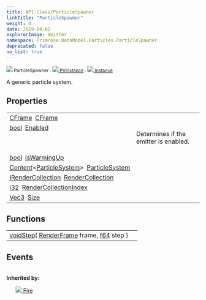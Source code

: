 ```yaml
---
title: API:Class/ParticleSpawner
linkTitle: "ParticleSpawner"
weight: 4
date: 2019-08-02
explorerImage: emitter
namespace: Primrose.DataModel.Particles.ParticleSpawner
deprecated: false
no_list: true
---
```

<small class="inheritance">
<span class="" href="/docs/api-reference/Class/ParticleSpawner"><img src="/icons/silk/emitter.png"/>&nbsp;ParticleSpawner</span>&nbsp;:&nbsp;<a class="" href="/docs/api-reference/Class/PVInstance"><img src="/icons/silk/default.png"/>&nbsp;PVInstance</a>&nbsp;:&nbsp;<a class="" href="/docs/api-reference/Class/Instance"><img src="/icons/silk/default.png"/>&nbsp;Instance</a></small>
<p class="summary">

A generic particle system.

</p>
 
## Properties
 
<table class="studiohide">
<tbody>
<tr class="function-row ">
<td style="vertical-align:top;white-space:normal;">
<div>
<a class="type" href="/docs/api-reference/DataType/CFrame">CFrame</a><span class="method-body" style="text-indent: -2em; padding-left: 0.5em"><a class="name" href="CFrame">CFrame</a></span></td>
<td style="vertical-align:top;white-space:normal;">
</td>
</tr>

<tr class="function-row ">
<td style="vertical-align:top;white-space:normal;">
<div>
<a class="type" href="/docs/api-reference/System/Primitives#boolean">bool</a><span class="method-body" style="text-indent: -2em; padding-left: 0.5em"><a class="name" href="Enabled">Enabled</a></span></td>
<td style="vertical-align:top;white-space:normal;">
<p>
Determines if the emitter is enabled.
</p></td>
</tr>

<tr class="function-row ">
<td style="vertical-align:top;white-space:normal;">
<div>
<a class="type" href="/docs/api-reference/System/Primitives#boolean">bool</a><span class="method-body" style="text-indent: -2em; padding-left: 0.5em"><a class="name" href="IsWarmingUp">IsWarmingUp</a></span></td>
<td style="vertical-align:top;white-space:normal;">
</td>
</tr>

<tr class="function-row ">
<td style="vertical-align:top;white-space:normal;">
<div>
<a class="type" href="/docs/api-reference/Misc/Content">Content</a><<a class="type" href="/docs/api-reference/Asset/ParticleSystem">ParticleSystem</a>><span class="method-body" style="text-indent: -2em; padding-left: 0.5em"><a class="name" href="ParticleSystem">ParticleSystem</a></span></td>
<td style="vertical-align:top;white-space:normal;">
</td>
</tr>

<tr class="function-row ">
<td style="vertical-align:top;white-space:normal;">
<div>
<a class="type" href="/docs/api-reference/Misc/IRenderCollection">IRenderCollection</a><span class="method-body" style="text-indent: -2em; padding-left: 0.5em"><a class="name" href="RenderCollection">RenderCollection</a></span></td>
<td style="vertical-align:top;white-space:normal;">
</td>
</tr>

<tr class="function-row ">
<td style="vertical-align:top;white-space:normal;">
<div>
<a class="type" href="/docs/api-reference/System/Primitives#int32">i32</a><span class="method-body" style="text-indent: -2em; padding-left: 0.5em"><a class="name" href="RenderCollectionIndex">RenderCollectionIndex</a></span></td>
<td style="vertical-align:top;white-space:normal;">
</td>
</tr>

<tr class="function-row ">
<td style="vertical-align:top;white-space:normal;">
<div>
<a class="type" href="/docs/api-reference/DataType/Vec3">Vec3</a><span class="method-body" style="text-indent: -2em; padding-left: 0.5em"><a class="name" href="Size">Size</a></span></td>
<td style="vertical-align:top;white-space:normal;">
</td>
</tr>

</tbody>
</table>
 
## Functions
 
<table class="studiohide">
<tbody>
<tr class="function-row ">
<td style="vertical-align:top;white-space:normal;">
<div>
<a class="type" href="/docs/api-reference/System/void">void</a><span class="method-body" style="text-indent: -2em;"><a class="method-name  " href="Step">Step</a></span><span style="display: inline-block">( <span class="param" style="white-space: nowrap"><a class="type" href="/docs/api-reference/Misc/RenderFrame">RenderFrame</a> frame, <a class="type" href="/docs/api-reference/System/Primitives#double">f64</a> step</span> )</span></span></div></td>
<td style="vertical-align:top;white-space:normal;">
</td>
</tr>

</tbody>
</table>
 
## Events
 
<table class="studiohide">
<tbody>
</tbody>
</table>
<b>
Inherited by:</b>
<div class="inheritors">
<ul class="root">
<a class="" href="/docs/api-reference/Class/Fire"><img src="/icons/silk/fire.png"/>&nbsp;Fire</a>
<ul class="nested">
</ul>
</ul>
</div>
